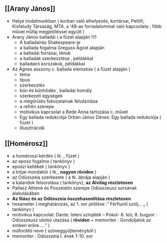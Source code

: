 ## [[Arany János]]
- Helye irodalmunkban ( korban való elhelyezés, kortársai, Petőfi, Kisfaludy Társaság, MTA, a '48-as forradalommal való kapcsolata ; főbb művei műfaj megjelöléssel együtt )
- Arany János balladái ( a füzet alapján !!!)
	- A balladaírás Shakespeare-je
	- a ballada fogalma Greguss Ágost alapján
	- a balladái forrásai, témái
	- a balladák szerkesztése , példákkal
	- balladaíró korszakok, példákkal
- Az Ágnes asszony c. ballada elemzése ( a füzet alapján )
	- téma
	- típus
	- szerkesztés
	- bűn és bűnhődés , balladai homály
	- szerkezeti egységek
	- a megőrülés fokozatainak felvázolása
	- a refrén szerepe
	- motivikus kapcsolat a Bede Anna tartozása c. művel
	- Egy ballada redukciója Orbán János Dénes: Egy ballada redukciója ( füzet )
	- Illusztrációk
## [[Homérosz]]
- a homéroszi kérdés ( tk. , füzet )
- az eposz fogalma ( tankönyv )
- eposzi kellékek ( tankönyv )
- a trójai mondakör ( tk., **nagyon röviden** )
- az Odüsszeia szerkezete ( a tk. ábrája alapján )
- a kalandok felsorolása ( tankönyv), **az Alvilág részletesen**
- Pallasz Athéné és Poszeidón szerepe Odüsszeusz sorsának alakulásában
- **Az Iliász és az Odüsszeia összehasonlítása részletesen**
- hexameter ( meghatározás, az 1. sor jelölése :” Férfiuról szólj… „ ( tankönyv )
- motivikus kapcsolat: Dante: Isteni színjáték – Pokol- 8. kör, 8. bugyor : Odüsszeusz utolsó utazása ( **röviden** + memoriter : Gondoljatok az emberi erőre…..” )
- műfordító neve ( szöveggyűjteményből )
- memoriter : Odüsszeia I. ének 1-10. sor
